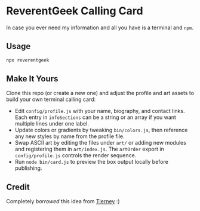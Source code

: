 # ReverentGeek Calling Card

In case you ever need my information and all you have is a terminal and `npm`.

## Usage

```bash
npx reverentgeek
```

## Make It Yours

Clone this repo (or create a new one) and adjust the profile and art assets to build your own terminal calling card:

- Edit `config/profile.js` with your name, biography, and contact links. Each entry in `infoSections` can be a string or an array if you want multiple lines under one label.
- Update colors or gradients by tweaking `bin/colors.js`, then reference any new styles by name from the profile file.
- Swap ASCII art by editing the files under `art/` or adding new modules and registering them in `art/index.js`. The `artOrder` export in `config/profile.js` controls the render sequence.
- Run `node bin/card.js` to preview the box output locally before publishing.

## Credit

Completely *borrowed* this idea from [Tierney](https://github.com/bnb/bitandbang) :)
